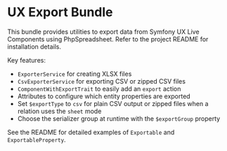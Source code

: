 
# UX Export Bundle

This bundle provides utilities to export data from Symfony UX Live Components
using PhpSpreadsheet. Refer to the project README for installation details.

Key features:

* `ExporterService` for creating XLSX files
* `CsvExporterService` for exporting CSV or zipped CSV files
* `ComponentWithExportTrait` to easily add an `export` action
* Attributes to configure which entity properties are exported
* Set `$exportType` to `csv` for plain CSV output or zipped files when a relation uses the `sheet` mode
* Choose the serializer group at runtime with the `$exportGroup` property

See the README for detailed examples of `Exportable` and `ExportableProperty`.
